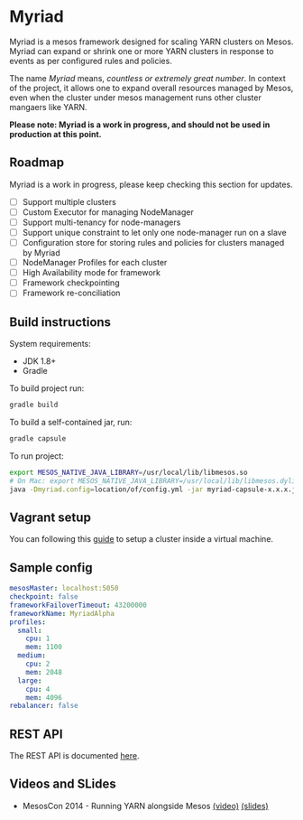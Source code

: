 # Myriad

Myriad is a mesos framework designed for scaling YARN clusters on Mesos. Myriad can expand or shrink one or more YARN clusters in response to events as per configured rules and policies.

The name _Myriad_ means, _countless or extremely great number_. In context of the project, it allows one to expand overall resources managed by Mesos, even when the cluster under mesos management runs other cluster mangaers like YARN.

**Please note: Myriad is a work in progress, and should not be used in production at this point.**

## Roadmap
Myriad is a work in progress, please keep checking this section for updates.

- [ ] Support multiple clusters
- [ ] Custom Executor for managing NodeManager
- [ ] Support multi-tenancy for node-managers
- [ ] Support unique constraint to let only one node-manager run on a slave
- [ ] Configuration store for storing rules and policies for clusters managed by Myriad
- [ ] NodeManager Profiles for each cluster
- [ ] High Availability mode for framework
- [ ] Framework checkpointing
- [ ] Framework re-conciliation

## Build instructions
System requirements:
* JDK 1.8+
* Gradle

To build project run:
```bash
gradle build
```

To build a self-contained jar, run:
```bash
gradle capsule
```

To run project:
```bash
export MESOS_NATIVE_JAVA_LIBRARY=/usr/local/lib/libmesos.so
# On Mac: export MESOS_NATIVE_JAVA_LIBRARY=/usr/local/lib/libmesos.dylib
java -Dmyriad.config=location/of/config.yml -jar myriad-capsule-x.x.x.jar
```

## Vagrant setup

You can following this [guide](docs/vagrant.md) to setup a cluster inside a virtual machine.

## Sample config

```yaml
mesosMaster: localhost:5050
checkpoint: false
frameworkFailoverTimeout: 43200000
frameworkName: MyriadAlpha
profiles:
  small:
    cpu: 1
    mem: 1100
  medium:
    cpu: 2
    mem: 2048
  large:
    cpu: 4
    mem: 4096
rebalancer: false
```

## REST API

The REST API is documented [here](docs/API.md).

## Videos and SLides
* MesosCon 2014 - Running YARN alongside Mesos [(video)](https://www.youtube.com/watch?v=d7vZWm_xS9c) [(slides)](https://speakerdeck.com/mohit/running-yarn-alongside-mesos-mesoscon-2014)
